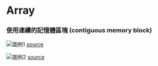 # Array

### 使用連續的記憶體區塊 (contiguous memory block)
  ![圖例1](http://www.mathcs.emory.edu/~cheung/Courses/170/Syllabus/09/FIGS/array02a.gif)
  [source](http://www.mathcs.emory.edu/~cheung/Courses/170/Syllabus/09/basics.html)

  ![圖例2](https://media.geeksforgeeks.org/wp-content/uploads/array-2.png)
  [source](https://www.geeksforgeeks.org/array-data-structure/)